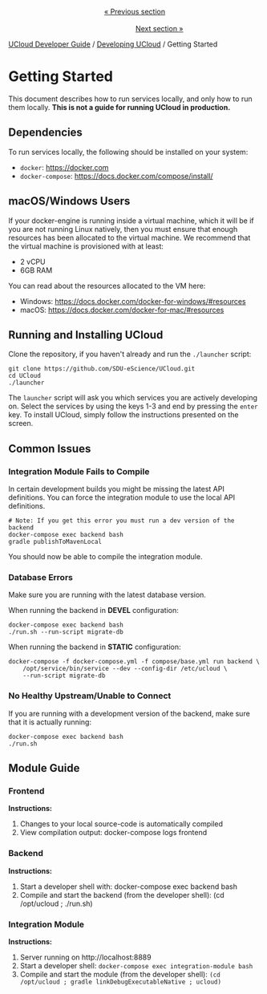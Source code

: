 <p align='center'>
<a href='/docs/developer-guide/orchestration/compute/providers/README.md'>« Previous section</a>
&nbsp;&nbsp;&nbsp;&nbsp;&nbsp;&nbsp;&nbsp;&nbsp;&nbsp;&nbsp;&nbsp;&nbsp;&nbsp;&nbsp;&nbsp;&nbsp;&nbsp;&nbsp;&nbsp;&nbsp;&nbsp;&nbsp;&nbsp;&nbsp;&nbsp;&nbsp;&nbsp;&nbsp;&nbsp;&nbsp;&nbsp;&nbsp;&nbsp;&nbsp;&nbsp;&nbsp;&nbsp;&nbsp;&nbsp;&nbsp;&nbsp;&nbsp;&nbsp;&nbsp;&nbsp;&nbsp;&nbsp;&nbsp;&nbsp;&nbsp;&nbsp;&nbsp;&nbsp;&nbsp;&nbsp;&nbsp;&nbsp;&nbsp;&nbsp;&nbsp;&nbsp;&nbsp;&nbsp;&nbsp;&nbsp;&nbsp;&nbsp;&nbsp;&nbsp;&nbsp;&nbsp;&nbsp;&nbsp;&nbsp;&nbsp;&nbsp;&nbsp;&nbsp;&nbsp;&nbsp;&nbsp;&nbsp;&nbsp;&nbsp;&nbsp;&nbsp;&nbsp;&nbsp;&nbsp;&nbsp;&nbsp;&nbsp;&nbsp;&nbsp;&nbsp;&nbsp;&nbsp;&nbsp;&nbsp;&nbsp;&nbsp;&nbsp;&nbsp;&nbsp;&nbsp;&nbsp;&nbsp;&nbsp;&nbsp;&nbsp;&nbsp;&nbsp;&nbsp;&nbsp;&nbsp;&nbsp;&nbsp;&nbsp;&nbsp;&nbsp;&nbsp;&nbsp;&nbsp;&nbsp;&nbsp;&nbsp;&nbsp;&nbsp;&nbsp;&nbsp;&nbsp;&nbsp;&nbsp;&nbsp;&nbsp;&nbsp;&nbsp;&nbsp;&nbsp;&nbsp;&nbsp;&nbsp;&nbsp;&nbsp;&nbsp;&nbsp;&nbsp;&nbsp;&nbsp;&nbsp;&nbsp;&nbsp;&nbsp;<a href='/docs/developer-guide/development/first-service.md'>Next section »</a>
</p>


[UCloud Developer Guide](/docs/developer-guide/README.md) / [Developing UCloud](/docs/developer-guide/development/README.md) / Getting Started
# Getting Started

This document describes how to run services locally, and only how to run them locally. __This is not a guide for running
UCloud in production.__

## Dependencies 

To run services locally, the following should be installed on your  system:
 
 - `docker`: https://docker.com
 - `docker-compose`: https://docs.docker.com/compose/install/

## macOS/Windows Users

If your docker-engine is running inside a virtual machine, which it will be if you are not running Linux natively,
then you must ensure that enough resources has been allocated to the virtual machine. We recommend that the virtual
machine is provisioned with at least:

- 2 vCPU
- 6GB RAM

You can read about the resources allocated to the VM here: 

- Windows: https://docs.docker.com/docker-for-windows/#resources
- macOS: https://docs.docker.com/docker-for-mac/#resources

## Running and Installing UCloud

Clone the repository, if you haven't already and run the `./launcher` script:

```
git clone https://github.com/SDU-eScience/UCloud.git
cd UCloud
./launcher
```

The `launcher` script will ask you which services you are actively developing on. Select the services by using the
keys 1-3 and end by pressing the `enter` key. To install UCloud, simply follow the instructions presented on the screen.

## Common Issues

### Integration Module Fails to Compile

In certain development builds you might be missing the latest API definitions. You can force the integration module
to use the local API definitions.

```
# Note: If you get this error you must run a dev version of the backend
docker-compose exec backend bash
gradle publishToMavenLocal
```

You should now be able to compile the integration module.

### Database Errors

Make sure you are running with the latest database version.

When running the backend in __DEVEL__ configuration:

```
docker-compose exec backend bash
./run.sh --run-script migrate-db
```

When running the backend in __STATIC__ configuration:

```
docker-compose -f docker-compose.yml -f compose/base.yml run backend \
    /opt/service/bin/service --dev --config-dir /etc/ucloud \
    --run-script migrate-db
```

### No Healthy Upstream/Unable to Connect

If you are running with a development version of the backend, make sure that it is actually running:

```
docker-compose exec backend bash
./run.sh
```

## Module Guide

### Frontend

__Instructions:__
1. Changes to your local source-code is automatically compiled
2. View compilation output: docker-compose logs frontend


### Backend

__Instructions:__
1. Start a developer shell with: docker-compose exec backend bash
2. Compile and start the backend (from the developer shell): (cd /opt/ucloud ; ./run.sh)


### Integration Module

__Instructions:__
1. Server running on http://localhost:8889
2. Start a developer shell: `docker-compose exec integration-module bash`
3. Compile and start the module (from the developer shell): `(cd /opt/ucloud ; gradle linkDebugExecutableNative ; ucloud)`

